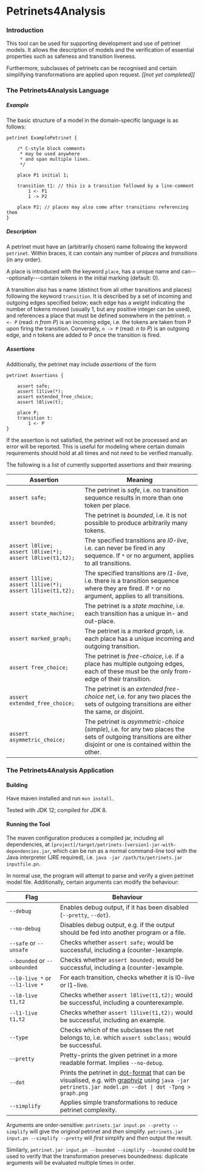 # Petrinets4Analysis

### Introduction

This tool can be used for supporting development and use of petrinet
models. It allows the description of models and the verification of
essential properties such as safeness and transition liveness.

Furthermore, subclasses of petrinets can be recognised and certain
simplifying transformations are applied upon request. _[[not yet completed]]_ 

### The Petrinets4Analysis Language

##### Example

The basic structure of a model in the domain-specific language
is as follows:

```
petrinet ExamplePetrinet {

    /* C-style block comments
     * may be used anywhere
     * and span multiple lines.
     */
     
    place P1 initial 1;
    
    transition t1: // this is a transition followed by a line-comment
        1 <- P1
        1 -> P2
        
    place P2; // places may also come after transitions referencing them
}
```

##### Description

A petrinet must have an (arbitrarily chosen) name following the keyword
`petrinet`. Within braces, it can contain any number of _places_ and
_transitions_ (in any order).

A place is introduced with the keyword `place`, has a unique name and
can---optionally---contain tokens in the initial marking (default: 0).

A transition also has a name (distinct from all other transitions and
places) following the keyword `transition`. It is described by a set of
incoming and outgoing edges specified below; each edge has a _weight_
indicating the number of tokens moved (usually 1, but any positive integer
can be used), and references a place that must be defined somewhere
in the petrinet. `n <- P` (read: _n from P_) is an incoming edge,
i.e. the tokens are taken from P upon firing the transition. Conversely,
`n -> P` (read: _n to P_) is an outgoing edge, and n tokens are added to
P once the transition is fired.

##### Assertions

Additionally, the petrinet may include _assertions_ of the form
```
petrinet Assertions {

    assert safe;
    assert l1live(*);
    assert extended_free_choice;
    assert l0live(t);
    
    place P;
    transition t:
        1 <- P
}
```

If the assertion is not satisfied, the petrinet will not be processed
and an error will be reported. This is useful for modeling where certain
domain requirements should hold at all times and not need to be verified
manually.

The following is a list of currently supported assertions and their meaning.

| Assertion | Meaning |
|-----------|---------|
| `assert safe;` | The petrinet is _safe_, i.e. no transition sequence results in more than one token per place. |
| `assert bounded;` | The petrinet is _bounded_, i.e. it is not possible to produce arbitrarily many tokens. |
| `assert l0live;`<br>`assert l0live(*);`<br>`assert l0live(t1,t2);` | The specified transitions are _l0-live_, i.e. can never be fired in any sequence. If `*` or no argument, applies to all transitions. |
| `assert l1live;`<br>`assert l1live(*);`<br>`assert l1live(t1,t2);` | The specified transitions are _l1-live_, i.e. there is a transition sequence where they are fired. If `*` or no argument, applies to all transitions. |
| `assert state_machine;` | The petrinet is a _state machine_, i.e. each transition has a unique in- and out-place. |
| `assert marked_graph;` | The petrinet is a _marked graph_, i.e. each place has a unique incoming and outgoing transition. |
| `assert free_choice;` | The petrinet is _free-choice_, i.e. if a place has multiple outgoing edges, each of these must be the only from-edge of their transition. |
| `assert extended_free_choice;` | The petrinet is an _extended free-choice net_, i.e. for any two places the sets of outgoing transitions are either the same, or disjoint. |
| `assert asymmetric_choice;` | The petrinet is _asymmetric-choice_ (_simple_), i.e. for any two places the sets of outgoing transitions are either disjoint or one is contained within the other. |

### The Petrinets4Analysis Application
 
#### Building

Have maven installed and run `mvn install`.

Tested with JDK 12; compiled for JDK 8.

#### Running the Tool

The maven configuration produces a compiled jar, including all
dependencies, at `[project]/target/petrinets-[version]-jar-with-dependencies.jar`,
which can be run as a normal command-line tool with the Java interpreter
(JRE required), i.e. `java -jar /path/to/petrinets.jar inputfile.pn`.

In normal use, the program will attempt to parse and verify a given
petrinet model file. Additionally, certain arguments can modify the
behaviour:

| Flag | Behaviour |
|------|-----------|
| `--debug` | Enables debug output, if it has been disabled (`--pretty`, `--dot`). |
| `--no-debug` | Disables debug output, e.g. if the output should be fed into another program or a file. |
| `--safe` or `--unsafe` | Checks whether `assert safe;` would be successful, including a (counter-)example. |
| `--bounded` or `--unbounded` | Checks whether `assert bounded;` would be successful, including a (counter-)example. |
| `--l0-live *` or `--l1-live *` | For each transition, checks whether it is l0-live or l1-live. |
| `--l0-live t1,t2` | Checks whether `assert l0live(t1,t2);` would be successful, including a counterexample. |
| `--l1-live t1,t2` | Checks whether `assert l1live(t1,t2);` would be successful, including an example. |
| `--type` | Checks which of the subclasses the net belongs to, i.e. which `assert subclass;` would be successful. |
| `--pretty` | Pretty-prints the given petrinet in a more readable format. Implies `--no-debug`. |
| `--dot` | Prints the petrinet in [dot-format](https://www.graphviz.org/doc/info/lang.html) that can be visualised, e.g. with [graphviz](https://www.graphviz.org/) using <code>java -jar petrinets.jar model.pn --dot &#124; dot -Tpng > graph.png</code> |
| `--simplify` | Applies simple transformations to reduce petrinet complexity. |

Arguments are order-sensitive: `petrinets.jar input.pn --pretty --simplify` will give the *original* petrinet and *then*
simplify. `petrinets.jar input.pn --simplify --pretty` will *first* simplify and *then* output the result.

Similarly, `petrinet.jar input.pn --bounded --simplify --bounded` could be used to verify that the transformation
preserves boundedness: duplicate arguments will be evaluated multiple times in order.  
